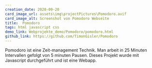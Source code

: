 ```yaml
---
creation_date: 2020-09-20
card_image_url: assets\img\projectPictures\Pomodoro.avif
card_image_alt: Screenshot von Pomodoro Webseite
title:  Pomodoro
tags: html javascript css
demo_link: Webprojekte_demo/Pomodoro/pomodoro.html
github_link: https://github.com/TimonGisler/Pomodoro
---
```


Pomodoro ist eine Zeit-management Technik. Man arbeit in 25 Minuten Intervallen gefolgt von 5 minuten Pausen. Dieses Projekt wurde mit Javascript durchgeführt und ist eine Webapp.